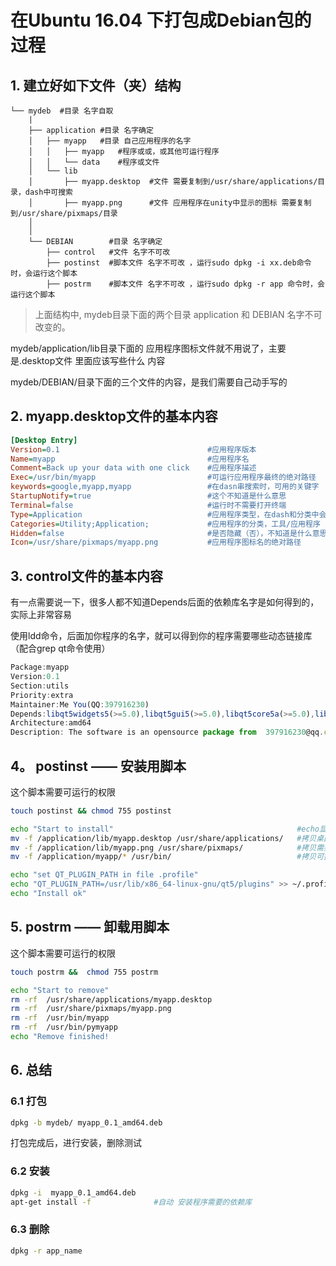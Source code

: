 # 在Ubuntu 16.04 下打包成Debian包的过程

## 1. 建立好如下文件（夹）结构

```t
└── mydeb  #目录 名字自取
    |
    ├── application #目录 名字确定
    │   ├── myapp   #目录 自己应用程序的名字
    │   │   ├── myapp   #程序或或，或其他可运行程序
    │   │   └── data    #程序或文件
    │   └── lib
    │       ├── myapp.desktop  #文件 需要复制到/usr/share/applications/目录，dash中可搜索
    │       ├── myapp.png      #文件 应用程序在unity中显示的图标 需要复制到/usr/share/pixmaps/目录
    │
    │
    └── DEBIAN        #目录 名字确定
        ├── control   #文件 名字不可改
        ├── postinst  #脚本文件 名字不可改 ，运行sudo dpkg -i xx.deb命令时，会运行这个脚本
        ├── postrm    #脚本文件 名字不可改 ，运行sudo dpkg -r app 命令时，会运行这个脚本
```

> 上面结构中, mydeb目录下面的两个目录 application 和 DEBIAN 名字不可改变的。

mydeb/application/lib目录下面的 应用程序图标文件就不用说了，主要是.desktop文件 里面应该写些什么 内容

mydeb/DEBIAN/目录下面的三个文件的内容，是我们需要自己动手写的

## 2. myapp.desktop文件的基本内容

```ini
[Desktop Entry]
Version=0.1                                 #应用程序版本
Name=myapp                                  #应用程序名
Comment=Back up your data with one click    #应用程序描述
Exec=/usr/bin/myapp                         #可运行应用程序最终的绝对路径
keywords=google,myapp,myapp                 #在dasn串搜索时，可用的关键字
StartupNotify=true                          #这个不知道是什么意思
Terminal=false                              #运行时不需要打开终端
Type=Application                            #应用程序类型，在dash和分类中会有显示，还有其它的类型
Categories=Utility;Application;             #应用程序的分类，工具/应用程序
Hidden=false                                #是否隐藏（否），不知道是什么意思
Icon=/usr/share/pixmaps/myapp.png           #应用程序图标名的绝对路径
```

## 3. control文件的基本内容

有一点需要说一下，很多人都不知道Depends后面的依赖库名字是如何得到的，实际上非常容易

使用ldd命令，后面加你程序的名字，就可以得到你的程序需要哪些动态链接库（配合grep qt命令使用）

```js
Package:myapp
Version:0.1
Section:utils
Priority:extra
Maintainer:Me You(QQ:397916230)
Depends:libqt5widgets5(>=5.0),libqt5gui5(>=5.0),libqt5core5a(>=5.0),libqt5x11extras5(>=5.0),libqt5x11extras5-dev(>=5.0)
Architecture:amd64
Description: The software is an opensource package from  397916230@qq.com
```

## 4。 postinst —— 安装用脚本

这个脚本需要可运行的权限

```bash
touch postinst && chmod 755 postinst  
```

```bash
echo "Start to install"                                         #echo显示
mv -f /application/lib/myapp.desktop /usr/share/applications/   #拷贝桌面快捷方式
mv -f /application/lib/myapp.png /usr/share/pixmaps/            #拷贝需要的文件
mv -f /application/myapp/* /usr/bin/                            #拷贝可执行文件等

echo "set QT_PLUGIN_PATH in file .profile"
echo "QT_PLUGIN_PATH=/usr/lib/x86_64-linux-gnu/qt5/plugins" >> ~/.profile   #设置环境变量
echo "Install ok"
```

## 5. postrm —— 卸载用脚本

这个脚本需要可运行的权限

```bash
touch postrm &&  chmod 755 postrm
```

```bash
echo "Start to remove"
rm -rf  /usr/share/applications/myapp.desktop
rm -rf  /usr/share/pixmaps/myapp.png
rm -rf  /usr/bin/myapp
rm -rf  /usr/bin/pymyapp
echo "Remove finished!
```

## 6. 总结

### 6.1 打包

```bash
dpkg -b mydeb/ myapp_0.1_amd64.deb
```

打包完成后，进行安装，删除测试

### 6.2 安装

```bash
dpkg -i  myapp_0.1_amd64.deb
apt-get install -f              #自动 安装程序需要的依赖库
```

### 6.3 删除

```bash
dpkg -r app_name
```
